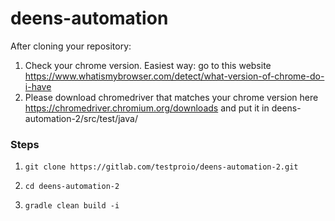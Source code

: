 # deens-automation
After cloning your repository:
1. Check your chrome version. Easiest way: go to this website https://www.whatismybrowser.com/detect/what-version-of-chrome-do-i-have
2. Please download chromedriver that matches your chrome version here https://chromedriver.chromium.org/downloads and put it in deens-automation-2/src/test/java/

### Steps

1. ```git clone https://gitlab.com/testproio/deens-automation-2.git```

2. ```cd deens-automation-2```

3. ```gradle clean build -i```
